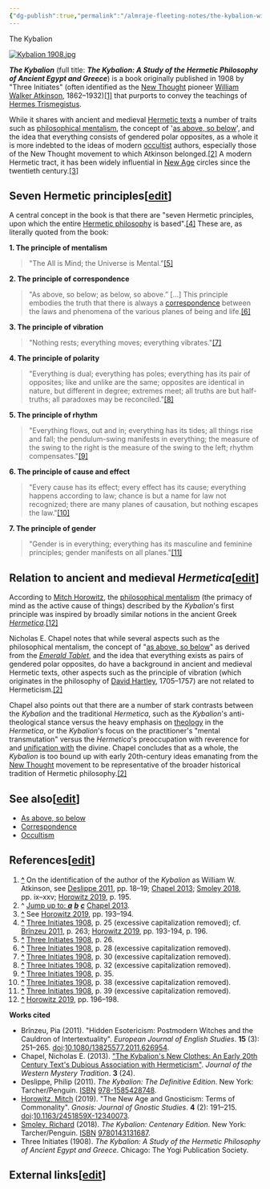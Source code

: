 ```yaml
---
{"dg-publish":true,"permalink":"/almraje-fleeting-notes/the-kybalion-wikipedia/"}
---
```


The Kybalion

[![Kybalion 1908.jpg](https://upload.wikimedia.org/wikipedia/commons/thumb/d/d9/Kybalion_1908.jpg/220px-Kybalion_1908.jpg)](https://en.wikipedia.org/wiki/File:Kybalion_1908.jpg)


***The Kybalion*** (full title: ***The Kybalion: A Study of the Hermetic Philosophy of Ancient Egypt and Greece***) is a book originally published in 1908 by "Three Initiates" (often identified as the [New Thought](https://en.wikipedia.org/wiki/New_Thought "New Thought") pioneer [William Walker Atkinson](https://en.wikipedia.org/wiki/William_Walker_Atkinson "William Walker Atkinson"), 1862–1932)[\[1\]](https://en.wikipedia.org/wiki/The_Kybalion#cite_note-1) that purports to convey the teachings of [Hermes Trismegistus](https://en.wikipedia.org/wiki/Hermes_Trismegistus "Hermes Trismegistus").

While it shares with ancient and medieval [Hermetic texts](https://en.wikipedia.org/wiki/Hermetica "Hermetica") a number of traits such as [philosophical mentalism](https://en.wikipedia.org/wiki/Mentalism_(philosophy) "Mentalism (philosophy)"), the concept of '[as above, so below](https://en.wikipedia.org/wiki/As_above,_so_below "As above, so below")', and the idea that everything consists of gendered polar opposites, as a whole it is more indebted to the ideas of modern [occultist](https://en.wikipedia.org/wiki/Occultist "Occultist") authors, especially those of the New Thought movement to which Atkinson belonged.[\[2\]](https://en.wikipedia.org/wiki/The_Kybalion#cite_note-Chapel2013-2) A modern Hermetic tract, it has been widely influential in [New Age](https://en.wikipedia.org/wiki/New_Age "New Age") circles since the twentieth century.[\[3\]](https://en.wikipedia.org/wiki/The_Kybalion#cite_note-3)

## Seven Hermetic principles\[[edit](https://en.wikipedia.org/w/index.php?title=The_Kybalion&action=edit&section=1 "Edit section: Seven Hermetic principles")\]

A central concept in the book is that there are "seven Hermetic principles, upon which the entire [Hermetic philosophy](https://en.wikipedia.org/wiki/Hermeticism "Hermeticism") is based".[\[4\]](https://en.wikipedia.org/wiki/The_Kybalion#cite_note-4) These are, as literally quoted from the book:

**1\. The principle of mentalism**

> "The All is Mind; the Universe is Mental."[\[5\]](https://en.wikipedia.org/wiki/The_Kybalion#cite_note-5)

**2\. The principle of correspondence**

> "As above, so below; as below, so above.” \[...\] This principle embodies the truth that there is always a [correspondence](https://en.wikipedia.org/wiki/Correspondence_(theology) "Correspondence (theology)") between the laws and phenomena of the various planes of being and life.[\[6\]](https://en.wikipedia.org/wiki/The_Kybalion#cite_note-6)

**3\. The principle of vibration**

> "Nothing rests; everything moves; everything vibrates."[\[7\]](https://en.wikipedia.org/wiki/The_Kybalion#cite_note-7)

**4\. The principle of polarity**

> "Everything is dual; everything has poles; everything has its pair of opposites; like and unlike are the same; opposites are identical in nature, but different in degree; extremes meet; all truths are but half-truths; all paradoxes may be reconciled."[\[8\]](https://en.wikipedia.org/wiki/The_Kybalion#cite_note-8)

**5\. The principle of rhythm**

> "Everything flows, out and in; everything has its tides; all things rise and fall; the pendulum-swing manifests in everything; the measure of the swing to the right is the measure of the swing to the left; rhythm compensates."[\[9\]](https://en.wikipedia.org/wiki/The_Kybalion#cite_note-9)

**6\. The principle of cause and effect**

> "Every cause has its effect; every effect has its cause; everything happens according to law; chance is but a name for law not recognized; there are many planes of causation, but nothing escapes the law."[\[10\]](https://en.wikipedia.org/wiki/The_Kybalion#cite_note-10)

**7\. The principle of gender**

> "Gender is in everything; everything has its masculine and feminine principles; gender manifests on all planes."[\[11\]](https://en.wikipedia.org/wiki/The_Kybalion#cite_note-11)

## Relation to ancient and medieval *Hermetica*\[[edit](https://en.wikipedia.org/w/index.php?title=The_Kybalion&action=edit&section=2 "Edit section: Relation to ancient and medieval Hermetica")\]

According to [Mitch Horowitz](https://en.wikipedia.org/wiki/Mitch_Horowitz "Mitch Horowitz"), the [philosophical mentalism](https://en.wikipedia.org/wiki/Mentalism_(philosophy) "Mentalism (philosophy)") (the primacy of mind as the active cause of things) described by the *Kybalion*'s first principle was inspired by broadly similar notions in the ancient Greek *[Hermetica](https://en.wikipedia.org/wiki/Hermetica "Hermetica")*.[\[12\]](https://en.wikipedia.org/wiki/The_Kybalion#cite_note-12)

Nicholas E. Chapel notes that while several aspects such as the philosophical mentalism, the concept of "[as above, so below](https://en.wikipedia.org/wiki/As_above,_so_below "As above, so below")" as derived from the *[Emerald Tablet](https://en.wikipedia.org/wiki/Emerald_Tablet "Emerald Tablet")*, and the idea that everything exists as pairs of gendered polar opposites, do have a background in ancient and medieval Hermetic texts, other aspects such as the principle of vibration (which originates in the philosophy of [David Hartley](https://en.wikipedia.org/wiki/David_Hartley_(philosopher) "David Hartley (philosopher)"), 1705–1757) are not related to Hermeticism.[\[2\]](https://en.wikipedia.org/wiki/The_Kybalion#cite_note-Chapel2013-2)

Chapel also points out that there are a number of stark contrasts between the *Kybalion* and the traditional *Hermetica*, such as the *Kybalion*'s anti-theological stance versus the heavy emphasis on [theology](https://en.wikipedia.org/wiki/Theology "Theology") in the *Hermetica*, or the *Kybalion*'s focus on the practitioner's "mental transmutation" versus the *Hermetica*'s preoccupation with reverence for and [unification with](https://en.wikipedia.org/wiki/Apotheosis "Apotheosis") the divine. Chapel concludes that as a whole, the *Kybalion* is too bound up with early 20th-century ideas emanating from the [New Thought](https://en.wikipedia.org/wiki/New_Thought "New Thought") movement to be representative of the broader historical tradition of Hermetic philosophy.[\[2\]](https://en.wikipedia.org/wiki/The_Kybalion#cite_note-Chapel2013-2)

## See also\[[edit](https://en.wikipedia.org/w/index.php?title=The_Kybalion&action=edit&section=3 "Edit section: See also")\]

-   [As above, so below](https://en.wikipedia.org/wiki/As_above,_so_below "As above, so below")
-   [Correspondence](https://en.wikipedia.org/wiki/Correspondence_(theology) "Correspondence (theology)")
-   [Occultism](https://en.wikipedia.org/wiki/Occultism "Occultism")

## References\[[edit](https://en.wikipedia.org/w/index.php?title=The_Kybalion&action=edit&section=4 "Edit section: References")\]

1.  **[^](https://en.wikipedia.org/wiki/The_Kybalion#cite_ref-1 "Jump up")** On the identification of the author of the *Kybalion* as William W. Atkinson, see [Deslippe 2011](https://en.wikipedia.org/wiki/The_Kybalion#CITEREFDeslippe2011), pp. 18–19; [Chapel 2013](https://en.wikipedia.org/wiki/The_Kybalion#CITEREFChapel2013); [Smoley 2018](https://en.wikipedia.org/wiki/The_Kybalion#CITEREFSmoley2018), pp. ix–xxv; [Horowitz 2019](https://en.wikipedia.org/wiki/The_Kybalion#CITEREFHorowitz2019), p. 195.
2.  ^ [Jump up to: ***a***](https://en.wikipedia.org/wiki/The_Kybalion#cite_ref-Chapel2013_2-0) [***b***](https://en.wikipedia.org/wiki/The_Kybalion#cite_ref-Chapel2013_2-1) [***c***](https://en.wikipedia.org/wiki/The_Kybalion#cite_ref-Chapel2013_2-2) [Chapel 2013](https://en.wikipedia.org/wiki/The_Kybalion#CITEREFChapel2013).
3.  **[^](https://en.wikipedia.org/wiki/The_Kybalion#cite_ref-3 "Jump up")** See [Horowitz 2019](https://en.wikipedia.org/wiki/The_Kybalion#CITEREFHorowitz2019), pp. 193–194.
4.  **[^](https://en.wikipedia.org/wiki/The_Kybalion#cite_ref-4 "Jump up")** [Three Initiates 1908](https://en.wikipedia.org/wiki/The_Kybalion#CITEREFThree_Initiates1908), p. 25 (excessive capitalization removed); cf. [Brînzeu 2011](https://en.wikipedia.org/wiki/The_Kybalion#CITEREFBr%C3%AEnzeu2011), p. 263; [Horowitz 2019](https://en.wikipedia.org/wiki/The_Kybalion#CITEREFHorowitz2019), pp. 193-194, p. 196.
5.  **[^](https://en.wikipedia.org/wiki/The_Kybalion#cite_ref-5 "Jump up")** [Three Initiates 1908](https://en.wikipedia.org/wiki/The_Kybalion#CITEREFThree_Initiates1908), p. 26.
6.  **[^](https://en.wikipedia.org/wiki/The_Kybalion#cite_ref-6 "Jump up")** [Three Initiates 1908](https://en.wikipedia.org/wiki/The_Kybalion#CITEREFThree_Initiates1908), p. 28 (excessive capitalization removed).
7.  **[^](https://en.wikipedia.org/wiki/The_Kybalion#cite_ref-7 "Jump up")** [Three Initiates 1908](https://en.wikipedia.org/wiki/The_Kybalion#CITEREFThree_Initiates1908), p. 30 (excessive capitalization removed).
8.  **[^](https://en.wikipedia.org/wiki/The_Kybalion#cite_ref-8 "Jump up")** [Three Initiates 1908](https://en.wikipedia.org/wiki/The_Kybalion#CITEREFThree_Initiates1908), p. 32 (excessive capitalization removed).
9.  **[^](https://en.wikipedia.org/wiki/The_Kybalion#cite_ref-9 "Jump up")** [Three Initiates 1908](https://en.wikipedia.org/wiki/The_Kybalion#CITEREFThree_Initiates1908), p. 35.
10.  **[^](https://en.wikipedia.org/wiki/The_Kybalion#cite_ref-10 "Jump up")** [Three Initiates 1908](https://en.wikipedia.org/wiki/The_Kybalion#CITEREFThree_Initiates1908), p. 38 (excessive capitalization removed).
11.  **[^](https://en.wikipedia.org/wiki/The_Kybalion#cite_ref-11 "Jump up")** [Three Initiates 1908](https://en.wikipedia.org/wiki/The_Kybalion#CITEREFThree_Initiates1908), p. 39 (excessive capitalization removed).
12.  **[^](https://en.wikipedia.org/wiki/The_Kybalion#cite_ref-12 "Jump up")** [Horowitz 2019](https://en.wikipedia.org/wiki/The_Kybalion#CITEREFHorowitz2019), pp. 196–198.

**Works cited**

-   Brînzeu, Pia (2011). "Hidden Esotericism: Postmodern Witches and the Cauldron of Intertextuality". *European Journal of English Studies*. **15** (3): 251–265. [doi](https://en.wikipedia.org/wiki/Doi_(identifier) "Doi (identifier)"):[10.1080/13825577.2011.626954](https://doi.org/10.1080%2F13825577.2011.626954).
-   Chapel, Nicholas E. (2013). ["The Kybalion's New Clothes: An Early 20th Century Text's Dubious Association with Hermeticism"](http://www.jwmt.org/v3n24/chapel.html). *Journal of the Western Mystery Tradition*. **3** (24).
-   Deslippe, Philip (2011). *The Kybalion: The Definitive Edition*. New York: Tarcher/Penguin. [ISBN](https://en.wikipedia.org/wiki/ISBN_(identifier) "ISBN (identifier)") [978-1585428748](https://en.wikipedia.org/wiki/Special:BookSources/978-1585428748 "Special:BookSources/978-1585428748").
-   [Horowitz, Mitch](https://en.wikipedia.org/wiki/Mitch_Horowitz "Mitch Horowitz") (2019). "The New Age and Gnosticism: Terms of Commonality". *Gnosis: Journal of Gnostic Studies*. **4** (2): 191–215. [doi](https://en.wikipedia.org/wiki/Doi_(identifier) "Doi (identifier)"):[10.1163/2451859X-12340073](https://doi.org/10.1163%2F2451859X-12340073).
-   [Smoley, Richard](https://en.wikipedia.org/wiki/Richard_Smoley "Richard Smoley") (2018). *The Kybalion: Centenary Edition*. New York: Tarcher/Penguin. [ISBN](https://en.wikipedia.org/wiki/ISBN_(identifier) "ISBN (identifier)") [9780143131687](https://en.wikipedia.org/wiki/Special:BookSources/9780143131687 "Special:BookSources/9780143131687").
-   Three Initiates (1908). *The Kybalion: A Study of the Hermetic Philosophy of Ancient Egypt and Greece*. Chicago: The Yogi Publication Society.

## External links\[[edit](https://en.wikipedia.org/w/index.php?title=The_Kybalion&action=edit&section=5 "Edit section: External links")\]